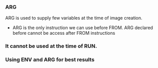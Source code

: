### ARG

ARG is used to supply few variables at the time of image creation.
* ARG is the only instruction we can use before FROM. ARG declared before cannot be access after FROM instructions

### It cannot be used at the time of RUN.

### Using ENV and ARG for best results
